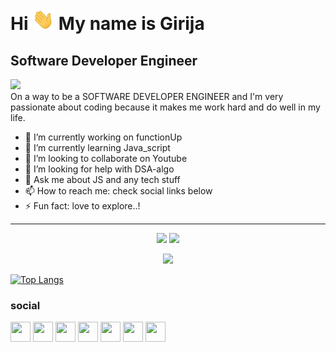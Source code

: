 Hi <img src="https://raw.githubusercontent.com/ABSphreak/ABSphreak/master/gifs/Hi.gif" width="35"> My name is Girija
===========================

Software Developer Engineer
---------------------------
![](https://komarev.com/ghpvc/?username=girija1348328-01&color=brightgreen&style=flat) \
On a way to be a SOFTWARE DEVELOPER ENGINEER and I'm very passionate about coding because it makes me work hard and do well in my life.

- 🔭 I’m currently working on functionUp
- 🌱 I’m currently learning Java_script
- 👯 I’m looking to collaborate on Youtube
- 🤔 I’m looking for help with DSA-algo
- 💬 Ask me about JS and any tech stuff
- 📫 How to reach me: check social links below
- ⚡ Fun fact: love to explore..!

<hr>
<p align="center">
  <img width="400px" src="https://github-readme-stats.vercel.app/api?username=girija1348328&count_private=true&show_icons=true&theme=material-palenight&hide_border=true&bg_color=1F222E" />
  <img width="400px" src="https://github-readme-streak-stats.herokuapp.com?user=girija1348328&theme=material-palenight&hide_border=true&fire=C77800&ring=7C2AE8&background=1F222E" />
</p>
     
<div align="center"> <img src="https://raw.githubusercontent.com/neerajap-01/neerajap-01/output/github-contribution-grid-snake.svg" /></div>

[![Top Langs](https://github-readme-stats.vercel.app/api/top-langs/?username=girija1348328&layout=compact)](https://github.com/girija1348328/github-readme-stats)


### social

<p align="left"> <a href="https://www.codepen.io/girija1348328" target="_blank" rel="noreferrer"><img src="https://raw.githubusercontent.com/danielcranney/readme-generator/main/public/icons/socials/codepen.svg" width="32" height="32" /></a> <a href="https://discord.com/users/Girijaaa#2278" target="_blank" rel="noreferrer"><img src="https://raw.githubusercontent.com/danielcranney/readme-generator/main/public/icons/socials/discord.svg" width="32" height="32" /></a> <a href="https://www.facebook.com/girijasankarmohanta.mohanta" target="_blank" rel="noreferrer"><img src="https://raw.githubusercontent.com/danielcranney/readme-generator/main/public/icons/socials/facebook.svg" width="32" height="32" /></a> <a href="https://www.github.com/girija1348328" target="_blank" rel="noreferrer"><img src="https://raw.githubusercontent.com/danielcranney/readme-generator/main/public/icons/socials/github.svg" width="32" height="32" /></a> <a href="https://www.instagram.com/starky_z_/" target="_blank" rel="noreferrer"><img src="https://raw.githubusercontent.com/danielcranney/readme-generator/main/public/icons/socials/instagram.svg" width="32" height="32" /></a> <a href="https://www.linkedin.com/in/girija-sankar-mohanta-5851bb1a0/" target="_blank" rel="noreferrer"><img src="https://raw.githubusercontent.com/danielcranney/readme-generator/main/public/icons/socials/linkedin.svg" width="32" height="32" /></a> <a href="https://www.twitter.com/GirijaS09021329" target="_blank" rel="noreferrer"><img src="https://raw.githubusercontent.com/danielcranney/readme-generator/main/public/icons/socials/twitter.svg" width="32" height="32" /></a></p>
